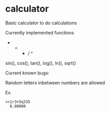 # calculator

Basic calculator to do calculations

Currently implemented functions

+ - * / ^ 

sin(), cos(), tan(), log(), ln(), sqrt()

Current known bugs:

Random letters inbetween numbers are allowed

Ex.

    >>1r3+5q335
      6.00000
